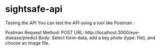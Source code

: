 ﻿# sightsafe-api

Testing the API
You can test the API using a tool like Postman :

Postman Request
Method: POST
URL: http://localhost:3000/eye-disease/predict
Body: Select form-data, add a key photo (type: file), and choose an image file.
